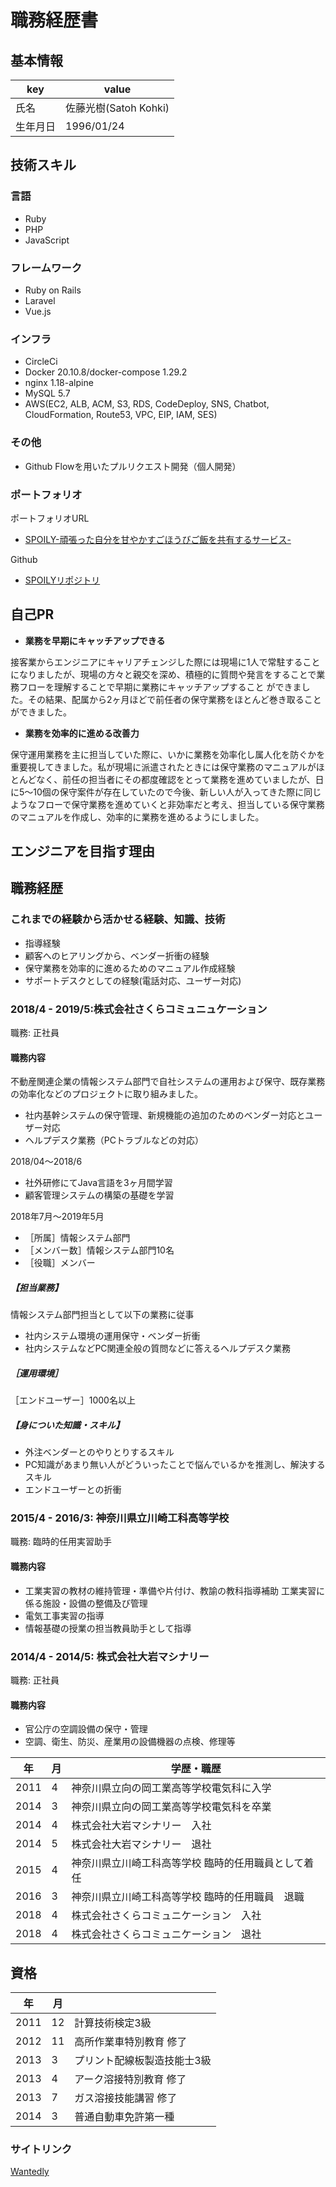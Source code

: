 # 職務経歴書

## 基本情報

|key|value|
|---|-----|
|氏名|佐藤光樹(Satoh Kohki)|
|生年月日|1996/01/24|

## 技術スキル
### 言語
- Ruby
- PHP
- JavaScript

### フレームワーク

- Ruby on Rails
- Laravel
- Vue.js

### インフラ
- CircleCi
- Docker 20.10.8/docker-compose 1.29.2
- nginx 1.18-alpine
- MySQL 5.7
- AWS(EC2, ALB, ACM, S3, RDS, CodeDeploy, SNS, Chatbot, CloudFormation, Route53, VPC, EIP, IAM, SES)


### その他
- Github Flowを用いたプルリクエスト開発（個人開発）


### ポートフォリオ
ポートフォリオURL
  - [SPOILY-頑張った自分を甘やかすごほうびご飯を共有するサービス-](https://spoily.link/login)

Github
  - [SPOILYリポジトリ](https://github.com/Satoh-K37/spoily)


## 自己PR
- **業務を早期にキャッチアップできる**

接客業からエンジニアにキャリアチェンジした際には現場に1人で常駐することになりましたが、現場の方々と親交を深め、積極的に質問や発言をすることで業務フローを理解することで早期に業務にキャッチアップすること ができました。その結果、配属から2ヶ月ほどで前任者の保守業務をほとんど巻き取ることができました。

- **業務を効率的に進める改善力**

保守運用業務を主に担当していた際に、いかに業務を効率化し属人化を防ぐかを重要視してきました。私が現場に派遣されたときには保守業務のマニュアルがほとんどなく、前任の担当者にその都度確認をとって業務を進めていましたが、日に5〜10個の保守案件が存在していたので今後、新しい人が入ってきた際に同じようなフローで保守業務を進めていくと非効率だと考え、担当している保守業務のマニュアルを作成し、効率的に業務を進めるようにしました。

## エンジニアを目指す理由


## 職務経歴
### これまでの経験から活かせる経験、知識、技術
- 指導経験
- 顧客へのヒアリングから、ベンダー折衝の経験
- 保守業務を効率的に進めるためのマニュアル作成経験
- サポートデスクとしての経験(電話対応、ユーザー対応)

### 2018/4 - 2019/5:株式会社さくらコミュニュケーション

職務: 正社員

#### 職務内容
不動産関連企業の情報システム部門で自社システムの運用および保守、既存業務の効率化などのプロジェクトに取り組みました。

- 社内基幹システムの保守管理、新規機能の追加のためのベンダー対応とユーザー対応
- ヘルプデスク業務（PCトラブルなどの対応）

2018/04～2018/6
- 社外研修にてJava言語を3ヶ月間学習
- 顧客管理システムの構築の基礎を学習

2018年7月～2019年5月
- ［所属］情報システム部門
- ［メンバー数］情報システム部門10名
- ［役職］メンバー

##### 【担当業務】
情報システム部門担当として以下の業務に従事

- 社内システム環境の運用保守・ベンダー折衝 
- 社内システムなどPC関連全般の質問などに答えるヘルプデスク業務

##### ［運用環境］　
［エンドユーザー］1000名以上

##### 【身についた知識・スキル】
- 外注ベンダーとのやりとりするスキル
- PC知識があまり無い人がどういったことで悩んでいるかを推測し、解決するスキル
- エンドユーザーとの折衝

### 2015/4 - 2016/3: 神奈川県立川崎工科高等学校

職務: 臨時的任用実習助手

#### 職務内容

- 工業実習の教材の維持管理・準備や片付け、教諭の教科指導補助 工業実習に係る施設・設備の整備及び管理
- 電気工事実習の指導
- 情報基礎の授業の担当教員助手として指導

### 2014/4 - 2014/5: 株式会社大岩マシナリー

職務: 正社員

#### 職務内容

- 官公庁の空調設備の保守・管理
- 空調、衛生、防災、産業用の設備機器の点検、修理等

|年|月|学歴・職歴|
|-|-|-----|
|2011|4| 神奈川県立向の岡工業高等学校電気科に入学|
|2014|3|神奈川県立向の岡工業高等学校電気科を卒業|
|2014|4|株式会社大岩マシナリー　入社|
|2014|5|株式会社大岩マシナリー　退社|
|2015|4|神奈川県立川崎工科高等学校 臨時的任用職員として着任|
|2016|3|神奈川県立川崎工科高等学校 臨時的任用職員　退職|
|2018|4|株式会社さくらコミュニケーション　入社|
|2018|4|株式会社さくらコミュニケーション　退社|


## 資格
|年|月||
|-|-|-----|
|2011|12|計算技術検定3級|
|2012|11|高所作業車特別教育 修了|
|2013|3| プリント配線板製造技能士3級|
|2013|4|アーク溶接特別教育 修了|
|2013|7|ガス溶接技能講習 修了|
|2014|3|普通自動車免許第一種|

### サイトリンク
[Wantedly](https://www.wantedly.com/id/kohki_satoh)
